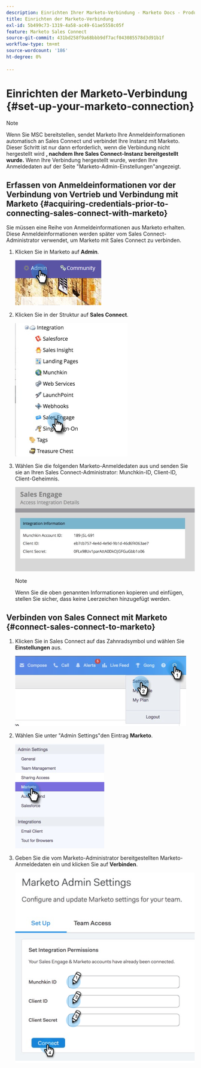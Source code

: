 ```yaml
---
description: Einrichten Ihrer Marketo-Verbindung - Marketo Docs - Produktdokumentation
title: Einrichten der Marketo-Verbindung
exl-id: 5b499c73-1319-4a58-ac49-61ae5558c05f
feature: Marketo Sales Connect
source-git-commit: 431bd258f9a68bbb9df7acf043085578d3d91b1f
workflow-type: tm+mt
source-wordcount: '186'
ht-degree: 0%

---
```


# Einrichten der Marketo-Verbindung {#set-up-your-marketo-connection}

>[!NOTE]
>
>Wenn Sie MSC bereitstellen, sendet Marketo Ihre Anmeldeinformationen automatisch an Sales Connect und verbindet Ihre Instanz mit Marketo. Dieser Schritt ist nur dann erforderlich, wenn die Verbindung nicht hergestellt wird **, nachdem Ihre Sales Connect-Instanz bereitgestellt wurde.** Wenn Ihre Verbindung hergestellt wurde, werden Ihre Anmeldedaten auf der Seite &quot;Marketo-Admin-Einstellungen&quot;angezeigt.

## Erfassen von Anmeldeinformationen vor der Verbindung von Vertrieb und Verbindung mit Marketo {#acquiring-credentials-prior-to-connecting-sales-connect-with-marketo}

Sie müssen eine Reihe von Anmeldeinformationen aus Marketo erhalten. Diese Anmeldeinformationen werden später vom Sales Connect-Administrator verwendet, um Marketo mit Sales Connect zu verbinden.

1. Klicken Sie in Marketo auf **Admin**.

   ![](assets/manually-set-up-your-marketo-connection-1.png)

1. Klicken Sie in der Struktur auf **Sales Connect**.

   ![](assets/manually-set-up-your-marketo-connection-2.png)

1. Wählen Sie die folgenden Marketo-Anmeldedaten aus und senden Sie sie an Ihren Sales Connect-Administrator: Munchkin-ID, Client-ID, Client-Geheimnis.

   ![](assets/manually-set-up-your-marketo-connection-3.jpg)

   >[!NOTE]
   >
   >Wenn Sie die oben genannten Informationen kopieren und einfügen, stellen Sie sicher, dass keine Leerzeichen hinzugefügt werden.

## Verbinden von Sales Connect mit Marketo {#connect-sales-connect-to-marketo}

1. Klicken Sie in Sales Connect auf das Zahnradsymbol und wählen Sie **Einstellungen** aus.

   ![](assets/manually-set-up-your-marketo-connection-4.png)

1. Wählen Sie unter &quot;Admin Settings&quot;den Eintrag **Marketo**.

   ![](assets/manually-set-up-your-marketo-connection-5.png)

1. Geben Sie die vom Marketo-Administrator bereitgestellten Marketo-Anmeldedaten ein und klicken Sie auf **Verbinden**.

   ![](assets/manually-set-up-your-marketo-connection-6.png)
